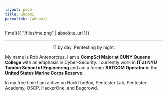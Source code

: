 ```yaml
---
layout: page
title: whoami
permalink: /whoami/
---
```


![me]({{ "/files/me.png" | absolute_url }})<br/>

---

<p style ="text-align: center;">IT by day. Pentesting by night.</p>



My name is Rob Antenorcruz. 
I am a **CompSci Major at CUNY Queens College** with an emphasis in Cyber-Security.
I currently work in **IT at NYU Tandon School of Engineering** and am a former **SATCOM Operator** in the **United States Marine Corps Reserve**.

In my free time I am active on HackTheBox, Pentester Lab, Pentester Academy, OSCP, HackerOne, and Bugcrowd.

